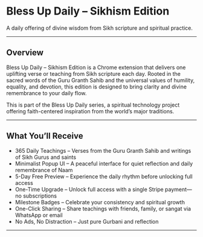 # Bless Up Daily – Sikhism Edition  
A daily offering of divine wisdom from Sikh scripture and spiritual practice.

---

## Overview

Bless Up Daily – Sikhism Edition is a Chrome extension that delivers one uplifting verse or teaching from Sikh scripture each day. Rooted in the sacred words of the Guru Granth Sahib and the universal values of humility, equality, and devotion, this edition is designed to bring clarity and divine remembrance to your daily flow.

This is part of the Bless Up Daily series, a spiritual technology project offering faith-centered inspiration from the world’s major traditions.

---

## What You’ll Receive

- 365 Daily Teachings – Verses from the Guru Granth Sahib and writings of Sikh Gurus and saints
- Minimalist Popup UI – A peaceful interface for quiet reflection and daily remembrance of Naam
- 5-Day Free Preview – Experience the daily rhythm before unlocking full access
- One-Time Upgrade – Unlock full access with a single Stripe payment—no subscriptions
- Milestone Badges – Celebrate your consistency and spiritual growth
- One-Click Sharing – Share teachings with friends, family, or sangat via WhatsApp or email
- No Ads, No Distraction – Just pure Gurbani and reflection

---

